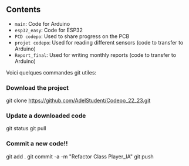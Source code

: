 ## Contents

- `main`: Code for Arduino
- `esp32_easy`: Code for ESP32
- `PCD codepo`: Used to share progress on the PCB
- `projet codepo`: Used for reading different sensors (code to transfer to Arduino)
- `Report_final`: Used for writing monthly reports (code to transfer to Arduino) 


Voici quelques commandes git utiles:

### Download the project
git clone https://github.com/AdelStudent/Codepo_22_23.git

### Update a downloaded code
git status
git pull

### Commit a new code!!
git add .
git commit -a -m "Refactor Class Player_IA"
git push
